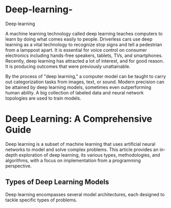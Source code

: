 # Deep-learning-
Deep learning

A machine learning technology called deep learning teaches computers to learn by doing what comes easily to people. Driverless cars use deep learning as a vital technology to recognize stop signs and tell a pedestrian from a lamppost apart. It is essential for voice control on consumer electronics including hands-free speakers, tablets, TVs, and smartphones. Recently, deep learning has attracted a lot of interest, and for good reason. It is producing outcomes that were previously unattainable.

By the process of "deep learning," a computer model can be taught to carry out categorization tasks from images, text, or sound. Modern precision can be attained by deep learning models, sometimes even outperforming human ability. A big collection of labeled data and neural network topologies are used to train models.



# Deep Learning: A Comprehensive Guide

Deep learning is a subset of machine learning that uses artificial neural networks to model and solve complex problems. This article provides an in-depth exploration of deep learning, its various types, methodologies, and algorithms, with a focus on implementation from a programming perspective.

## Types of Deep Learning Models

Deep learning encompasses several model architectures, each designed to tackle specific types of problems.
